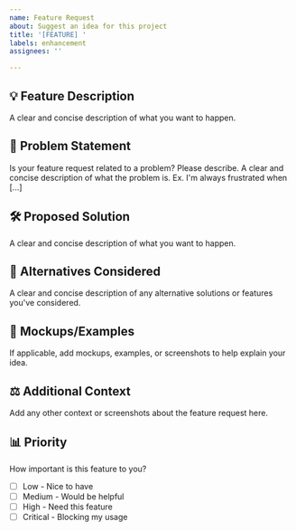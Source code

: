 ```yaml
---
name: Feature Request
about: Suggest an idea for this project
title: '[FEATURE] '
labels: enhancement
assignees: ''

---
```


## 💡 Feature Description
A clear and concise description of what you want to happen.

## 🎯 Problem Statement
Is your feature request related to a problem? Please describe.
A clear and concise description of what the problem is. Ex. I'm always frustrated when [...]

## 🛠️ Proposed Solution
A clear and concise description of what you want to happen.

## 🔄 Alternatives Considered
A clear and concise description of any alternative solutions or features you've considered.

## 🎨 Mockups/Examples
If applicable, add mockups, examples, or screenshots to help explain your idea.

## ⚖️ Additional Context
Add any other context or screenshots about the feature request here.

## 📊 Priority
How important is this feature to you?
- [ ] Low - Nice to have
- [ ] Medium - Would be helpful
- [ ] High - Need this feature
- [ ] Critical - Blocking my usage
